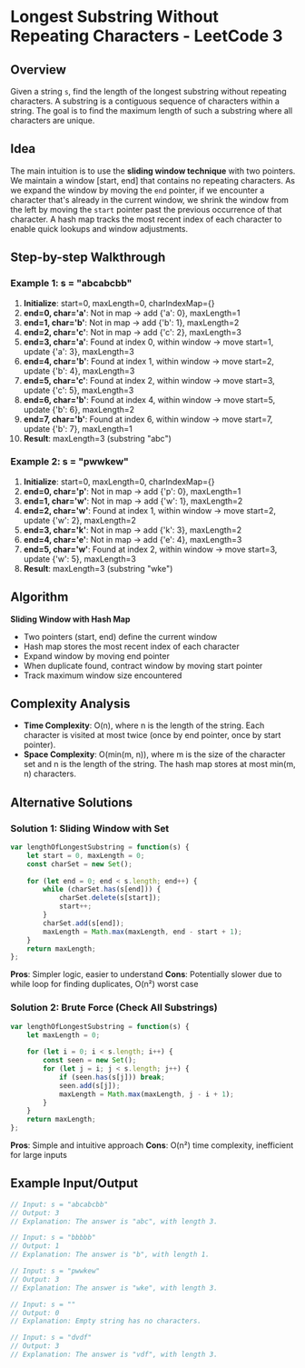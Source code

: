 # Longest Substring Without Repeating Characters - LeetCode 3

## Overview
Given a string `s`, find the length of the longest substring without repeating characters. A substring is a contiguous sequence of characters within a string. The goal is to find the maximum length of such a substring where all characters are unique.

## Idea
The main intuition is to use the **sliding window technique** with two pointers. We maintain a window [start, end] that contains no repeating characters. As we expand the window by moving the `end` pointer, if we encounter a character that's already in the current window, we shrink the window from the left by moving the `start` pointer past the previous occurrence of that character. A hash map tracks the most recent index of each character to enable quick lookups and window adjustments.

## Step-by-step Walkthrough

### Example 1: s = "abcabcbb"

1. **Initialize**: start=0, maxLength=0, charIndexMap={}
2. **end=0, char='a'**: Not in map → add {'a': 0}, maxLength=1
3. **end=1, char='b'**: Not in map → add {'b': 1}, maxLength=2  
4. **end=2, char='c'**: Not in map → add {'c': 2}, maxLength=3
5. **end=3, char='a'**: Found at index 0, within window → move start=1, update {'a': 3}, maxLength=3
6. **end=4, char='b'**: Found at index 1, within window → move start=2, update {'b': 4}, maxLength=3
7. **end=5, char='c'**: Found at index 2, within window → move start=3, update {'c': 5}, maxLength=3
8. **end=6, char='b'**: Found at index 4, within window → move start=5, update {'b': 6}, maxLength=2
9. **end=7, char='b'**: Found at index 6, within window → move start=7, update {'b': 7}, maxLength=1
10. **Result**: maxLength=3 (substring "abc")

### Example 2: s = "pwwkew"

1. **Initialize**: start=0, maxLength=0, charIndexMap={}
2. **end=0, char='p'**: Not in map → add {'p': 0}, maxLength=1
3. **end=1, char='w'**: Not in map → add {'w': 1}, maxLength=2
4. **end=2, char='w'**: Found at index 1, within window → move start=2, update {'w': 2}, maxLength=2
5. **end=3, char='k'**: Not in map → add {'k': 3}, maxLength=2
6. **end=4, char='e'**: Not in map → add {'e': 4}, maxLength=3
7. **end=5, char='w'**: Found at index 2, within window → move start=3, update {'w': 5}, maxLength=3
8. **Result**: maxLength=3 (substring "wke")

## Algorithm
**Sliding Window with Hash Map**
- Two pointers (start, end) define the current window
- Hash map stores the most recent index of each character
- Expand window by moving end pointer
- When duplicate found, contract window by moving start pointer
- Track maximum window size encountered

## Complexity Analysis
- **Time Complexity**: O(n), where n is the length of the string. Each character is visited at most twice (once by end pointer, once by start pointer).
- **Space Complexity**: O(min(m, n)), where m is the size of the character set and n is the length of the string. The hash map stores at most min(m, n) characters.

## Alternative Solutions

### Solution 1: Sliding Window with Set
```javascript
var lengthOfLongestSubstring = function(s) {
    let start = 0, maxLength = 0;
    const charSet = new Set();
    
    for (let end = 0; end < s.length; end++) {
        while (charSet.has(s[end])) {
            charSet.delete(s[start]);
            start++;
        }
        charSet.add(s[end]);
        maxLength = Math.max(maxLength, end - start + 1);
    }
    return maxLength;
};
```
**Pros**: Simpler logic, easier to understand
**Cons**: Potentially slower due to while loop for finding duplicates, O(n²) worst case

### Solution 2: Brute Force (Check All Substrings)
```javascript
var lengthOfLongestSubstring = function(s) {
    let maxLength = 0;
    
    for (let i = 0; i < s.length; i++) {
        const seen = new Set();
        for (let j = i; j < s.length; j++) {
            if (seen.has(s[j])) break;
            seen.add(s[j]);
            maxLength = Math.max(maxLength, j - i + 1);
        }
    }
    return maxLength;
};
```
**Pros**: Simple and intuitive approach
**Cons**: O(n²) time complexity, inefficient for large inputs

## Example Input/Output
```javascript
// Input: s = "abcabcbb"
// Output: 3
// Explanation: The answer is "abc", with length 3.

// Input: s = "bbbbb" 
// Output: 1
// Explanation: The answer is "b", with length 1.

// Input: s = "pwwkew"
// Output: 3
// Explanation: The answer is "wke", with length 3.

// Input: s = ""
// Output: 0
// Explanation: Empty string has no characters.

// Input: s = "dvdf"
// Output: 3
// Explanation: The answer is "vdf", with length 3.
```
